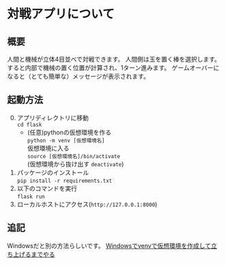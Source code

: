 # 対戦アプリについて
## 概要
人間と機械が立体4目並べで対戦できます。
人間側は玉を置く棒を選択します。
すると内部で機械の置く位置が計算され、1ターン進みます。
ゲームオーバーになると（とても簡単な）メッセージが表示されます。

## 起動方法
0. アプリディレクトリに移動\
```cd flask```
   - (任意)pythonの仮想環境を作る\
    ```python -m venv [仮想環境名]```\
    仮想環境に入る\
    ```source [仮想環境名]/bin/activate```\
    (仮想環境から抜け出す `deactivate`)
1. パッケージのインストール\
```pip install -r requirements.txt```
2. 以下のコマンドを実行\
   ```flask run```
3. ローカルホストにアクセス(`http://127.0.0.1:8000`)

## 追記
Windowsだと別の方法らしいです。
[Windowsでvenvで仮想環境を作成して立ち上げるまでやる](https://zenn.dev/ryotoitoi/articles/0fd021ad9405bf)
